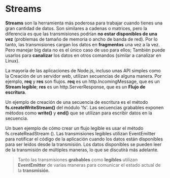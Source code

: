 # Streams

**Streams** son la herramienta más poderosa para trabajar cuando tienes una gran cantidad de datos. Son similares a cadenas o matrices, pero la diferencia es que las transmisiones podrían **no estar disponibles de una vez** (problemas de tamaño de memoria o ancho de banda de red). Por lo tanto, las transmisiones cargan los datos en **fragmentos** una vez a la vez. Pero manejar big data no es el único caso de uso para ellos; También puede usarlos para **canalizar** los datos en otros comandos (similar a canalizar en Linux).

La mayoría de las aplicaciones de Node.js, incluso unas API simples como la Creación de un servidor web, utilizan secuencias de alguna manera. Por ejemplo, **req** y **res** son flujos. **req** es un http.IncomingMessage, que es un **Stream legible**; **res** es un http.ServerResponse, que es un **Flujo de escritura**.

Un ejemplo de creación de una secuencia de escritura es el método **fs.createWriteStream()** del módulo 'fs'. Las secuencias grabables exponen métodos como **write()** y **end()** que se utilizan para escribir datos en la secuencia.

Un buen ejemplo de cómo crear un flujo legible es usar el método fs.createReadStream (). Las transmisiones legibles utilizan EventEmitter para notificar el código de la aplicación cuando los datos están disponibles para ser leídos desde la transmisión. Los datos disponibles se pueden leer de la transmisión de múltiples maneras, lo que se discutirá más adelante.

> Tanto las transmisiones **grabables** como **legibles** utilizan **EventEmitter** de varias maneras para comunicar el estado actual de la **transmisión**.
